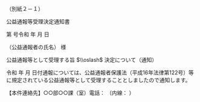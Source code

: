 （別紙２－１）

公益通報等受理決定通知書

第 号令和 年 月 日

（公益通報者の氏名） 様

公益通報等として受理する旨 $\\oslash$ 決定について（通知）

令和 年 月 日付通報については、公益通報者保護法（平成16年法律第122号）等に規定されている公益通報等として受理することとしましたので通知します。

【本件連絡先】○○部○○課（室）電話： （内線： ）